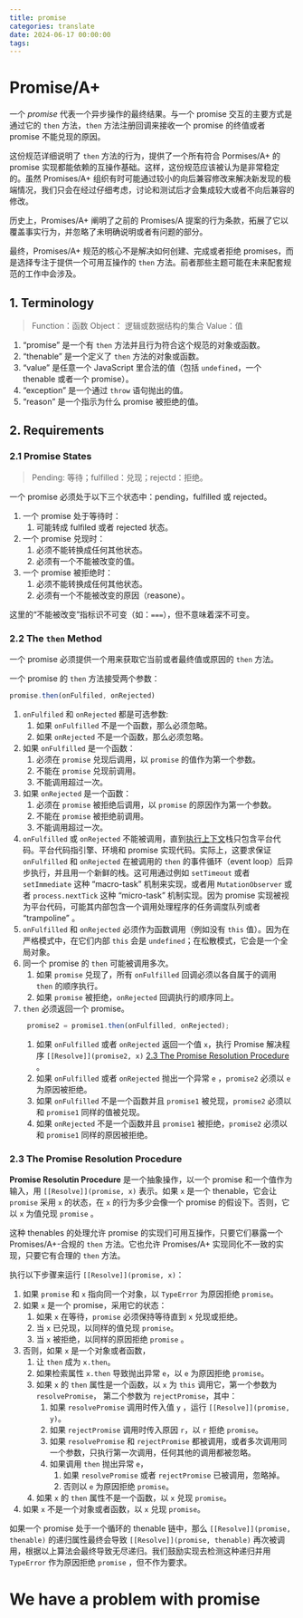 ```yaml
---
title: promise
categories: translate
date: 2024-06-17 00:00:00
tags:
---
```


# Promise/A+

一个 *promise* 代表一个异步操作的最终结果。与一个 promise 交互的主要方式是通过它的 `then` 方法，`then` 方法注册回调来接收一个 promise 的终值或者 promise 不能兑现的原因。

这份规范详细说明了 `then` 方法的行为，提供了一个所有符合 Pormises/A+ 的 promise 实现都能依赖的互操作基础。这样，这份规范应该被认为是非常稳定的。虽然 Promises/A+ 组织有时可能通过较小的向后兼容修改来解决新发现的极端情况，我们只会在经过仔细考虑，讨论和测试后才会集成较大或者不向后兼容的修改。

历史上，Promises/A+ 阐明了之前的 Promises/A 提案的行为条款，拓展了它以覆盖事实行为，并忽略了未明确说明或者有问题的部分。

最终，Promises/A+ 规范的核心不是解决如何创建、完成或者拒绝 promises，而是选择专注于提供一个可用互操作的 `then` 方法。前者那些主题可能在未来配套规范的工作中会涉及。

## 1. Terminology

> Function：函数
> Object： 逻辑或数据结构的集合
> Value：值

1. “promise” 是一个有 `then` 方法并且行为符合这个规范的对象或函数。
2. “thenable” 是一个定义了 `then` 方法的对象或函数。
3. “value” 是任意一个 JavaScript 里合法的值（包括 `undefined`，一个 thenable 或者一个 promise）。
4. “exception” 是一个通过 `throw` 语句抛出的值。
5. “reason” 是一个指示为什么 promise 被拒绝的值。

## 2. Requirements

### 2.1 Promise States

> Pending: 等待；fulfilled：兑现；rejectd：拒绝。

一个 promise 必须处于以下三个状态中：pending，fulfilled 或 rejected。

1. 一个 promise 处于等待时：
    1. 可能转成 fulfiled 或者 rejected 状态。
2. 一个 promise 兑现时：
    1. 必须不能转换成任何其他状态。
    2. 必须有一个不能被改变的值。
3. 一个 promise 被拒绝时：
    1. 必须不能转换成任何其他状态。
    2. 必须有一个不能被改变的原因（reasone）。

这里的“不能被改变”指标识不可变（如：`===`），但不意味着深不可变。

### 2.2 The `then` Method

一个 promise 必须提供一个用来获取它当前或者最终值或原因的 `then` 方法。

一个 promise 的 `then` 方法接受两个参数：

```javascript
promise.then(onFulfiled, onRejected)
```

1. `onFulfiled` 和 `onRejected` 都是可选参数:
    1. 如果 `onFulfilled` 不是一个函数，那么必须忽略。
    2. 如果 `onRejected` 不是一个函数，那么必须忽略。
2. 如果 `onFulfilled` 是一个函数：
    1. 必须在 `promise` 兑现后调用，以 `promise` 的值作为第一个参数。
    2. 不能在 `promise` 兑现前调用。
    3. 不能调用超过一次。
3. 如果 `onRejected` 是一个函数：
    1. 必须在 `promise` 被拒绝后调用，以 `promise` 的原因作为第一个参数。
    2. 不能在 `promise` 被拒绝前调用。
    3. 不能调用超过一次。
4. `onFulfilled` 或 `onRejected` 不能被调用，直到[执行上下文](https://es5.github.io/#x10.3)栈只包含平台代码。平台代码指引擎、环境和 promise 实现代码。实际上，这要求保证 `onFulfilled` 和 `onRejected` 在被调用的 `then` 的事件循环（event loop）后异步执行，并且用一个新鲜的栈。这可用通过例如 `setTimeout` 或者 `setImmediate` 这种 “macro-task” 机制来实现，或者用 `MutationObserver` 或者 `process.nextTick` 这种 “micro-task” 机制实现。因为 promise 实现被视为平台代码，可能其内部包含一个调用处理程序的任务调度队列或者 “trampoline” 。
5. `onFulfilled` 和 `onRejected` 必须作为函数调用（例如没有 `this` 值）。因为在严格模式中，在它们内部 `this` 会是 `undefined`；在松散模式，它会是一个全局对象。
6. 同一个 promise 的 `then` 可能被调用多次。
    1. 如果 `promise` 兑现了，所有 `onFulfilled` 回调必须以各自属于的调用 `then` 的顺序执行。
    2. 如果 `promise` 被拒绝，`onRejected` 回调执行的顺序同上。
7. `then` 必须返回一个 promise。
    ``` javascript
     promise2 = promise1.then(onFulfilled, onRejected);
    ```
    1. 如果 `onFulfilled` 或者 `onRejected` 返回一个值 `x`，执行 Promise 解决程序 `[[Resolve]](promise2, x)`  [2.3 The Promise Resolution Procedure](#2.3%20The%20Promise%20Resolution%20Procedure) 。
    2. 如果 `onFulfilled` 或者 `onRejected` 抛出一个异常 `e` ，`promise2` 必须以 `e` 为原因被拒绝。
    3. 如果 `onFulfilled` 不是一个函数并且 `promise1` 被兑现，`promise2` 必须以和 `promise1` 同样的值被兑现。
    4. 如果 `onRejected` 不是一个函数并且 `promise1` 被拒绝，`promise2` 必须以和 `promise1` 同样的原因被拒绝。

### 2.3 The Promise Resolution Procedure

**Promise Resolutin Procedure** 是一个抽象操作，以一个 promise 和一个值作为输入，用 `[[Resolve]](promise, x)` 表示。如果 `x` 是一个 thenable，它会让 `promise` 采用 `x` 的状态，在 `x` 的行为多少会像一个 promise 的假设下。否则，它以 `x` 为值兑现 `promise` 。

这种 thenables 的处理允许 promise 的实现们可用互操作，只要它们暴露一个 Promises/A+-合规的 `then` 方法。它也允许 Promises/A+ 实现同化不一致的实现，只要它有合理的 `then` 方法。

执行以下步骤来运行 `[[Resolve]](promise, x)`：

1. 如果 `promise` 和 `x` 指向同一个对象，以 `TypeError` 为原因拒绝 `promise`。
2. 如果 `x` 是一个 promise，采用它的状态：
    1. 如果 `x` 在等待，`promise` 必须保持等待直到 `x` 兑现或拒绝。
    2. 当 `x` 已兑现，以同样的值兑现 `promise`。
    3. 当 `x` 被拒绝，以同样的原因拒绝 `promise` 。
3. 否则，如果 `x` 是一个对象或者函数，
    1. 让 `then` 成为 `x.then`。
    2. 如果检索属性 `x.then` 导致抛出异常 `e`，以 `e` 为原因拒绝 `promise`。
    3. 如果 `x` 的 `then` 属性是一个函数，以 `x` 为 `this` 调用它，第一个参数为 `resolvePromise`， 第二个参数为 `rejectPromise`，其中：
        1. 如果 `resolvePromise` 调用时传入值 `y` ，运行 `[[Resolve]](promise, y)`。
        2. 如果 `rejectPromise` 调用时传入原因 `r`，以 `r` 拒绝 `promise`。
        3. 如果 `resolvePromise` 和 `rejectPromise` 都被调用，或者多次调用同一个参数，只执行第一次调用，任何其他的调用都被忽略。
        4. 如果调用 `then` 抛出异常 `e`，
            1. 如果 `resolvePromise` 或者 `rejectPromise` 已被调用，忽略掉。
            2. 否则以 `e` 为原因拒绝 `promise`。
    4. 如果 `x` 的 `then` 属性不是一个函数，以 `x` 兑现 `promise`。
4. 如果 `x` 不是一个对象或者函数，以 `x` 兑现 `promise`。

如果一个 promise 处于一个循环的 thenable 链中，那么 `[[Resolve]](promise, thenable)` 的递归属性最终会导致 `[[Resolve]](promise, thenable)` 再次被调用，根据以上算法会最终导致无尽递归。我们鼓励实现去检测这种递归并用 `TypeError` 作为原因拒绝 `promise` ，但不作为要求。


# We have a problem with promise

